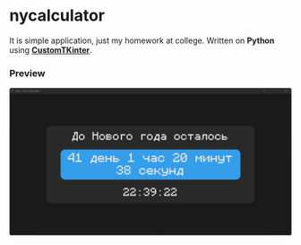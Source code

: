 # nycalculator

It is simple application, just my homework at college. Written on **Python** using **[CustomTKinter](https://github.com/TomSchimansky/CustomTkinter)**.

### Preview

![Application preview](/assets/preview.png)